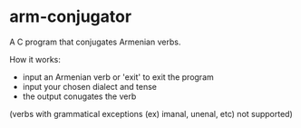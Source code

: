 # arm-conjugator
A C program that conjugates Armenian verbs.

How it works:
- input an Armenian verb or 'exit' to exit the program
- input your chosen dialect and tense
- the output conugates the verb

(verbs with grammatical exceptions (ex) imanal, unenal, etc) not supported)
